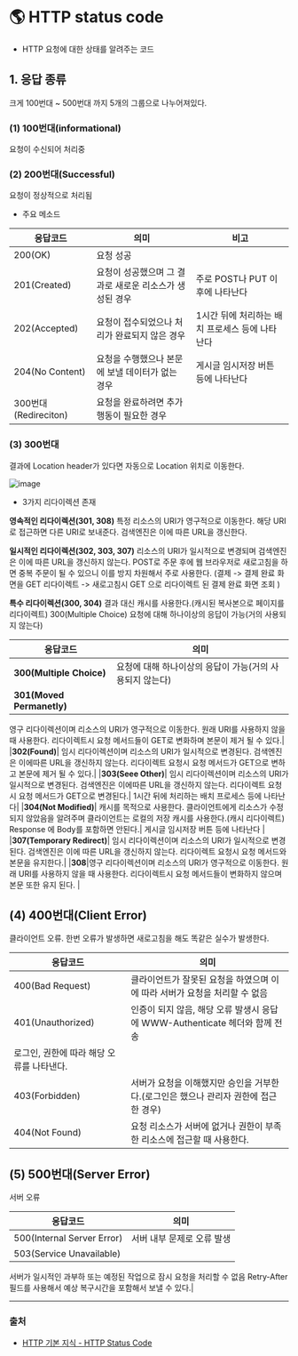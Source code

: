 # 🌎 HTTP status code


- HTTP 요청에 대한 상태를 알려주는 코드


## 1. 응답 종류

크게 100번대 ~ 500번대 까지 5개의 그룹으로 나누어져있다.


### (1) 100번대(informational) 
요청이 수신되어 처리중

### (2) 200번대(Successful)
요청이 정상적으로 처리됨

- 주요 메소드

|응답코드|의미|비고|
|-----|---|--|
|200(OK)| 요청 성공 ||
|201(Created)| 요청이 성공했으며 그 결과로 새로운 리소스가 생성된 경우| 주로 POST나 PUT 이후에 나타난다 |
|202(Accepted)| 요청이 접수되었으나 처리가 완료되지 않은 경우 | 1시간 뒤에 처리하는 배치 프로세스 등에 나타난다 |
|204(No Content)| 요청을 수행했으나 본문에 보낼 데이터가 없는 경우| 게시글 임시저장 버튼 등에 나타난다 |
|300번대(Redireciton)| 요청을 완료하려면 추가 행동이 필요한 경우 ||

 

### (3) 300번대 

결과에 Location header가 있다면 자동으로 Location 위치로 이동한다.

![image](https://user-images.githubusercontent.com/63834758/234468886-af032ea5-564c-4997-932e-fa3657a2842c.png)

- 3가지 리다이렉션 존재


**영속적인 리다이렉션(301, 308)**
특정 리소스의 URI가 영구적으로 이동한다.
해당 URI로 접근하면 다른 URI로 보내준다. 검색엔진은 이에 따른 URL을 갱신한다.

**일시적인 리다이렉션(302, 303, 307)**
리소스의 URI가 일시적으로 변경되며 검색엔진은 이에 따른 URL을 갱신하지 않는다.
POST로 주문 후에 웹 브라우저로 새로고침을 하면 중복 주문이 될 수 있으니 이를 방지 차원해서 주로 사용한다.
(결제 -> 결제 완료 화면을 GET 리다이렉트 -> 새로고침시 GET 으로 리다이렉트 된 결제 완료 화면 조회 )

**특수 리다이렉션(300, 304)**
결과 대신 캐시를 사용한다.(캐시된 복사본으로 페이지를 리다이렉트)
300(Multiple Choice)
요청에 대해 하나이상의 응답이 가능(거의 사용되지 않는다)



|응답코드|의미|
|-----|---|
|**300(Multiple Choice)**|요청에 대해 하나이상의 응답이 가능(거의 사용되지 않는다)|
|**301(Moved Permanetly)**|
영구 리다이렉션이며 리소스의 URI가 영구적으로 이동한다.
원래 URI를 사용하지 않을 때 사용한다.
리다이렉트시 요청 메서드들이 GET로 변화하며 본문이 제거 될 수 있다.|
|**302(Found)**|
임시 리다이렉션이며 리소스의 URI가 일시적으로 변경된다.
검색엔진은 이에따른 URL을 갱신하지 않는다. 
리다이렉트 요청시 요청 메서드가 GET으로 변하고 본문에 제거 될 수 있다.|
|**303(Seee Other)**| 임시 리다이렉션이며 리소스의 URI가 일시적으로 변경된다.
검색엔진은 이에따른 URL을 갱신하지 않는다.
리다이렉트 요청시 요청 메서드가 GET으로 변경된다.| 1시간 뒤에 처리하는 배치 프로세스 등에 나타난다|
|**304(Not Modified)**| 캐시를 목적으로 사용한다.
클라이언트에게 리소스가 수정되지 않았음을 알려주며 클라이언트는 로컬의 저장 캐시를 사용한다.(캐시 리다이렉트)
Response 에 Body를 포함하면 안된다.| 게시글 임시저장 버튼 등에 나타난다 |
|**307(Temporary Redirect)**| 임시 리다이렉션이며 리소스의 URI가 일시적으로 변경된다.
검색엔진은 이에 따른 URL을 갱신하지 않는다.
리다이렉트 요청시 요청 메서드와 본문을 유지한다.|
|**308**|영구 리다이렉션이며 리소스의 URI가 영구적으로 이동한다.
원래 URI를 사용하지 않을 때 사용한다.
리다이렉트시 요청 메서드들이 변화하지 않으며 본문 또한 유지 된다. |





## (4) 400번대(Client Error)

클라이언트 오류.
한번 오류가 발생하면 새로고침을 해도 똑같은 실수가 발생한다.

 

|응답코드|의미|
|-----|---|
|400(Bad Request)|클라이언트가 잘못된 요청을 하였으며 이에 따라 서버가 요청을 처리할 수 없음|
|401(Unauthorized)|인증이 되지 않음, 해당 오류 발생시 응답에 WWW-Authenticate 헤더와 함께 전송
로그인, 권한에 따라 해당 오류를 나타낸다.|
|403(Forbidden)|서버가 요청을 이해했지만 승인을 거부한다.(로그인은 했으나 관리자 권한에 접근한 경우)|
|404(Not Found)|요청 리소스가 서버에 없거나 권한이 부족한 리소스에 접근할 때 사용한다.|
 
 
## (5) 500번대(Server Error)
서버 오류 

|응답코드|의미|
|-----|---|
|500(Internal Server Error)|서버 내부 문제로 오류 발생|
|503(Service Unavailable)|
서버가 일시적인 과부하 또는 예정된 작업으로 잠시 요청을 처리할 수 없음
Retry-After 필드를 사용해서 예상 복구시간을 포함해서 보낼 수 있다.|


 
 
 
 <hr>
 
 
 ### 출처
 
 - [HTTP 기본 지식 - HTTP Status Code](https://loy124.tistory.com/371)
